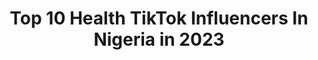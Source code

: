 ---
title: Top 10 Health TikTok Influencers In Nigeria in 2023
description: >-
  Find top health TikTok influencers in Nigeria in 2023. Most popular hashtags: #tiktok #tiktoknigeria #fyp #nigeria.
platform: TikTok
hits: 8
text_top: Identify the best TikTok accounts on inBeat.
text_bottom: inBeat holds 8 TikTok influencers like this in Nigeria for you to contact.
profiles:
  - username: "amaka.tina"
    fullname: >-
      Amaka Tina
    bio: >-
      SKINCARE Helping people of color achieve healthier skin Click 👇for more
    location: "Nigeria"
    followers: 58100
    engagement: 1168
    commentsToLikes: 0.016480
    id: ck7zp9lqno5110j78o88gkim7
    verified: false
    hashtags: "#entrepreneur, #skincareroutine, #nigeriantiktok, #skincareaddict"
  - username: "naxafitness"
    fullname: >-
      Flattummy coach
    bio: >-
      Follow my Instagram page @naxafitness I give free NAXATEA out WEEKLY!!🍓🍇🍎
    location: "Nigeria"
    followers: 2734
    engagement: 541
    commentsToLikes: 0.028500
    id: ckbf5d3wsudpc0j237br3imrt
    verified: false
    hashtags: "#healthcoach, #flattummy, #nigeriafitness, #titoknigeria"
  - username: "lunarzero"
    fullname: >-
      Lunar Zero
    bio: >-
      To whoever is reading this. You are loved, you are unique, stay strong❤️❤️
    location: "Nigeria"
    followers: 8568
    engagement: 1881
    commentsToLikes: 0.030498
    id: cka5z18mwkpje0i78x01e4ex2
    verified: false
    hashtags: "#funny, #facezoom, #fyp, #comedy"
  - username: "makhosibmusambasi"
    fullname: >-
      Makhosi B Musambasi
    bio: >-
      Certified Master Coach
    location: "Nigeria"
    followers: 7232
    engagement: 532
    commentsToLikes: 0.050460
    id: ckcv08gfdn34w0j23o39nu5b4
    verified: false
    hashtags: "#lifecoach, #over40, #tiktokdubai, #pinkoctober"
  - username: "thejewelpeters"
    fullname: >-
      J💎WEL
    bio: >-
      Let’s hit 20k🙏🏻
    location: "Nigeria"
    followers: 11300
    engagement: 988
    commentsToLikes: 0.005200
    id: ckd6l9072eza50j232t7rw9wq
    verified: false
    hashtags: "#kimkardashian, #kardashian, #kuwtk, #kuwtksounds"
  - username: "funkejenifaakindele"
    fullname: >-
      Funke Akindele Bello
    bio: >-
      Stay safe❤️
    location: "Nigeria"
    followers: 24100
    engagement: 1048
    commentsToLikes: 0.013454
    id: ckcejckp1s2yb0j23fwal11k9
    verified: false
    hashtags: "#jenifasdiary, #tiktoknaijasquad, #challenge, #tiktok"
  - username: "wealthy_airenesworld"
    fullname: >-
      Airene Iyobosa Prais
    bio: >-
      Am a realtor, asK me for land and properties Comedienne, I love God✌️👏 ❤️❤️❤️
    location: "Nigeria"
    followers: 22500
    engagement: 841
    commentsToLikes: 0.026359
    id: ckavctkm7krqs0j23x8fb988w
    verified: false
    hashtags: "#birthday, #efixzyboss, #youpage, #action"
  - username: "grantcardon_"
    fullname: >-
      Grant Cardone
    bio: >-
      Official Fan Page GC Hustle More Hate Less YouTuber Millionaire Investor Mentor
    location: "Nigeria"
    followers: 10100
    engagement: 468
    commentsToLikes: 0.033556
    id: ckbl6z4nw4rcn0j237b450epq
    verified: false
    hashtags: "#work, #wealthy, #trade, #miami"
---